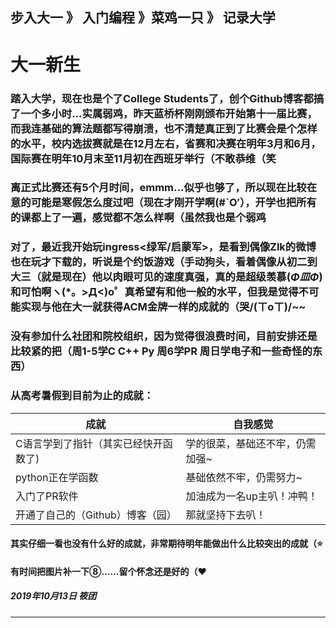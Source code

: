 
步入大一 》 入门编程 》菜鸡一只 》 记录大学
---

# 大一新生

### 踏入大学，现在也是个了College Students了，创个Github博客都搞了一个多小时...实属弱鸡，昨天蓝桥杯刚刚颁布开始第十一届比赛，而我连基础的算法题都写得崩溃，也不清楚真正到了比赛会是个怎样的水平，校内选拔赛就是在12月左右，省赛和决赛在明年3月和6月，国际赛在明年10月末至11月初在西班牙举行（不敢恭维（笑
 
 
### 离正式比赛还有5个月时间，emmm...似乎也够了，所以现在比较在意的可能是寒假怎么度过吧（现在才刚开学啊(#`O′），开学也把所有的课都上了一遍，感觉都不怎么样啊（虽然我也是个弱鸡

### 对了，最近我开始玩ingress<绿军/启蒙军>，是看到偶像Zlk的微博也在玩才下载的，听说是个约饭游戏（手动狗头，看着偶像从初二到大三（就是现在）他以肉眼可见的速度真强，真的是超级羡慕(*Φ皿Φ*)和可怕啊ヽ(*。>Д<)o゜真希望有和他一般的水平，但我是觉得不可能实现与他在大一就获得ACM金牌一样的成就的（哭/(ㄒoㄒ)/~~

### 没有参加什么社团和院校组织，因为觉得很浪费时间，目前安排还是比较紧的把（周1-5学C C++ Py 周6学PR 周日学电子和一些奇怪的东西）

### 从高考暑假到目前为止的成就：

| 成就                              | 自我感觉 |     
 -------------                     |-------------
| C语言学到了指针（其实已经快开函数了)| 学的很菜，基础还不牢，仍需加强~ |
| python正在学函数                  | 基础依然不牢，仍需努力~ |     
| 入门了PR软件                      | 加油成为一名up主叭！冲鸭！|   
| 开通了自己的（Github）博客（园）   | 那就坚持下去叭！|   

#### 其实仔细一看也没有什么好的成就，非常期待明年能做出什么比较突出的成就（⭐

#### 有时间把图片补一下⑧......留个怀念还是好的（❤




##### 2019年10月13日 筱团
---
